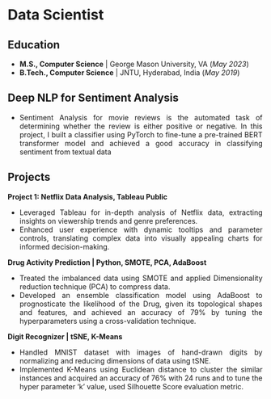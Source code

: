 <div style="text-align: justify">

<h1>Data Scientist</h1>

<h2>Education</h2>
<ul>
  <li><b>M.S., Computer Science</b> | George Mason University, VA (<i>May 2023</i>)</li>
  <li><b>B.Tech., Computer Science</b> | JNTU, Hyderabad, India (<i>May 2019</i>)</li>
</ul>

<h2>Deep NLP for Sentiment Analysis</h2>
<ul>
  <li>Sentiment Analysis for movie reviews is the automated task of determining whether the review is either positive or negative. In this project, I built a classifier using PyTorch to fine-tune a pre-trained BERT transformer model and achieved a good accuracy in classifying sentiment from textual data</li>
 
</ul>
<h2>Projects</h2>

<b>Project 1: Netflix Data Analysis, Tableau Public</b>
<ul>
  <li>Leveraged Tableau for in-depth analysis of Netflix data, extracting insights on viewership trends and genre preferences.</li>
  <li>Enhanced user experience with dynamic tooltips and parameter controls, translating complex data into visually appealing charts for informed decision-making.</li>
</ul>

<b>Drug Activity Prediction | Python, SMOTE, PCA, AdaBoost</b>
<ul>
  <li>Treated the imbalanced data using SMOTE and applied Dimensionality reduction technique (PCA) to compress data.</li>
  <li>Developed an ensemble classification model using AdaBoost to prognosticate the likelihood of the Drug, given its topological shapes and features, and achieved an accuracy of 79% by tuning the hyperparameters using a cross-validation technique.</li>
</ul>

<b>Digit Recognizer | tSNE, K-Means</b>
<ul>
  <li>Handled MNIST dataset with images of hand-drawn digits by normalizing and reducing dimensions of data using tSNE.</li>
  <li>Implemented K-Means using Euclidean distance to cluster the similar instances and acquired an accuracy of 76% with 24 runs and to tune the hyper parameter ‘k’ value, used Silhouette Score evaluation metric.</li>
</ul>

</div>

